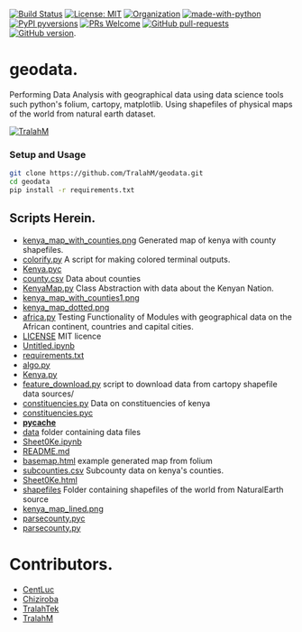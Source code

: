[![Build Status](https://travis-ci.com/TralahM/geodata.svg?branch=master)](https://travis-ci.com/TralahM/geodata)
[![License: MIT](https://img.shields.io/badge/License-MIT-red.svg)](https://opensource.org/licenses/MIT)
[![Organization](https://img.shields.io/badge/Org-TralahTek-blue.svg)](https://github.com/TralahTek)
[![made-with-python](https://img.shields.io/badge/Made%20with-Python-1f425f.svg)](https://www.python.org/)
[![PyPI pyversions](https://img.shields.io/pypi/pyversions/ansicolortags.svg)](https://pypi.python.org/pypi/ansicolortags/)
[![PRs Welcome](https://img.shields.io/badge/PRs-welcome-brightgreen.svg?style=flat-square)](https://github.com/TralahM/pull/)
[![GitHub pull-requests](https://img.shields.io/github/issues-pr/Naereen/StrapDown.js.svg)](https://gitHub.com/TralahM/geodata/pull/)
[![GitHub version](https://badge.fury.io/gh/Naereen%2FStrapDown.js.svg)](https://github.com/TralahM/geodata).

# geodata.
Performing Data Analysis with geographical data using data science tools such python's
folium, cartopy, matplotlib.
Using shapefiles of physical maps of the world from natural earth dataset.

[![TralahM](https://img.shields.io/badge/Author-TralahM-cyan.svg?style=for-the-badge)](https://github.com/TralahM)

### Setup and Usage

```Bash
git clone https://github.com/TralahM/geodata.git
cd geodata
pip install -r requirements.txt
```

## Scripts Herein.
* [kenya_map_with_counties.png](https://github.com/TralahM/geodata/blob/master/kenya_map_with_counties.png)
    Generated map of kenya with county shapefiles.
* [colorify.py](https://github.com/TralahM/geodata/blob/master/colorify.py)
    A script for making colored terminal outputs.
* [Kenya.pyc](https://github.com/TralahM/geodata/blob/master/Kenya.pyc)
* [county.csv](https://github.com/TralahM/geodata/blob/master/county.csv)
    Data about counties
* [KenyaMap.py](https://github.com/TralahM/geodata/blob/master/KenyaMap.py)
    Class Abstraction with data about the Kenyan Nation.
* [kenya_map_with_counties1.png](https://github.com/TralahM/geodata/blob/master/kenya_map_with_counties1.png)
* [kenya_map_dotted.png](https://github.com/TralahM/geodata/blob/master/kenya_map_dotted.png)
* [africa.py](https://github.com/TralahM/geodata/blob/master/africa.py)
    Testing Functionality of Modules with geographical data on the African continent,
    countries and capital cities.
* [LICENSE](https://github.com/TralahM/geodata/blob/master/LICENSE)
    MIT licence
* [Untitled.ipynb](https://github.com/TralahM/geodata/blob/master/Untitled.ipynb)
* [requirements.txt](https://github.com/TralahM/geodata/blob/master/requirements.txt)
* [algo.py](https://github.com/TralahM/geodata/blob/master/algo.py)
* [Kenya.py](https://github.com/TralahM/geodata/blob/master/Kenya.py)
* [feature_download.py](https://github.com/TralahM/geodata/blob/master/feature_download.py)
    script to download data from cartopy shapefile data sources/
* [constituencies.py](https://github.com/TralahM/geodata/blob/master/constituencies.py)
    Data on constituencies of kenya
* [constituencies.pyc](https://github.com/TralahM/geodata/blob/master/constituencies.pyc)
* [__pycache__](https://github.com/TralahM/geodata/blob/master/__pycache__)
* [data](https://github.com/TralahM/geodata/blob/master/data)
    folder containing data files
* [Sheet0Ke.ipynb](https://github.com/TralahM/geodata/blob/master/Sheet0Ke.ipynb)
* [README.md](https://github.com/TralahM/geodata/blob/master/README.md)
* [basemap.html](https://github.com/TralahM/geodata/blob/master/basemap.html)
    example generated map from folium
* [subcounties.csv](https://github.com/TralahM/geodata/blob/master/subcounties.csv)
    Subcounty data on kenya's counties.
* [Sheet0Ke.html](https://github.com/TralahM/geodata/blob/master/Sheet0Ke.html)
* [shapefiles](https://github.com/TralahM/geodata/blob/master/shapefiles)
    Folder containing shapefiles of the world from NaturalEarth source
* [kenya_map_lined.png](https://github.com/TralahM/geodata/blob/master/kenya_map_lined.png)
* [parsecounty.pyc](https://github.com/TralahM/geodata/blob/master/parsecounty.pyc)
* [parsecounty.py](https://github.com/TralahM/geodata/blob/master/parsecounty.py)


# Contributors.

* [CentLuc](https://github.com/CentLuc)
* [Chiziroba](https://github.com/Chiziroba)
* [TralahTek](https://github.com/TralahTek)
* [TralahM](https://github.com/TralahM)
